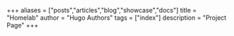 +++
aliases = ["posts","articles","blog","showcase","docs"]
title = "Homelab"
author = "Hugo Authors"
tags = ["index"]
description = "Project Page"
+++